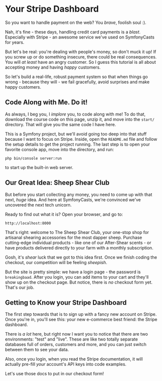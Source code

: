 # Your Stripe Dashboard

So you want to handle payment on the web? You *brave*, foolish soul :).

Nah, it's fine - these days, handling credit card payments is a *blast*.
Especially with Stripe - an awesome service we've used on SymfonyCasts for years.

But let's be real: you're dealing with people's money, so don't muck it up! If
you screw up or do something insecure, there could be real consequences. You
will *at least* have an angry customer. So I guess this tutorial is all about
accepting money and having *happy* customers.

So let's build a real-life, robust payment system so that when things go
wrong - because they will - we fail gracefully, avoid surprises and make
happy customers.

## Code Along with Me. Do it!

As always, I beg you, I *implore* you, to code along with me! To do that,
download the course code on this page, unzip it, and move into the `start/`
directory. That will give you the same code I have here.

This is a Symfony project, but we'll avoid going too deep into that stuff
because I want to focus on Stripe. Inside, open the `README.md` file and follow
the setup details to get the project running. The last step is to open your
favorite console app, move into the directory, and run:

```terminal
php bin/console server:run
```

to start up the built-in web server.

## Our Great Idea: Sheep Shear Club

But before you start collecting any money, you need to come up with that next,
*huge* idea. And here at SymfonyCasts, we're convinced we've uncovered the next
tech unicorn.

Ready to find out what it is? Open your browser, and go to:

    http://localhost:8000

That's right: welcome to The Sheep Shear Club, your one-stop shop for artisanal
shearing accessories for the most dapper sheep. Purchase cutting-edge individual
products - like one of our After-Shear scents - or have products delivered directly
to your farm with a monthly subscription.

Gosh, it's *shear* luck that we got to this idea first. Once we finish coding the
checkout, our competition will be feeling *sheepish*.

But the site is pretty simple: we have a login page - the password is `breakingbaad`.
After you login, you can add items to your cart and they'll show up on the checkout
page. But notice, there is *no* checkout form yet. That's our job.

## Getting to Know your Stripe Dashboard

The first step towards that is to sign up with a fancy new account on Stripe. Once
you're in, you'll see this: your new e-commerce best friend: the Stripe dashboard.

There is *a lot* here, but right now I want you to notice that there are two environments:
"test" and "live". These are like two totally separate databases full of orders,
customers and more, and you can just switch between them to see your data.

Also, once you login, when you read the Stripe documentation, it will actually pre-fill
*your* account's API keys into code examples.

Let's use those docs to put in our checkout form!
